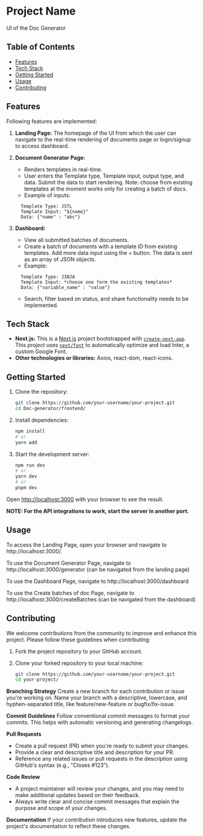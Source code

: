 # Project Name

UI of the Doc Generator

## Table of Contents

- [Features](#features)
- [Tech Stack](#tech-stack)
- [Getting Started](#getting-started)
- [Usage](#usage)
- [Contributing](#contributing)

## Features

Following features are implemented:

1. **Landing Page:** The homepage of the UI from which the user can navigate to the real-time rendering of documents page or login/signup to access dashboard.

2. **Document Generator Page:**
   - Renders templates in real-time.
   - User enters the Template type, Template input, output type, and data. Submit the data to start rendering.
     Note: choose from existing templates at the moment works only for creating a batch of docs.
   - Example of inputs:<br>
   ```
     Template Type: JSTL
     Template Input: "${name}"
     Data: {"name" : "abc"}
   ```
3. **Dashboard:**
   - View all submitted batches of documents.
   - Create a batch of documents with a template ID from existing templates. Add more data input using the + button. The data is sent as an array of JSON objects.
   - Example:<br>
   ```
     Template Type: JINJA
     Template Input: *choose one form the existing templates*
     Data: {"variable_name" : "value"}
   ```
   - Search, filter based on status, and share functionality needs to be implemented.

## Tech Stack

- **Next.js:** This is a [Next.js](https://nextjs.org/) project bootstrapped with [`create-next-app`](https://github.com/vercel/next.js/tree/canary/packages/create-next-app).
  This project uses [`next/font`](https://nextjs.org/docs/basic-features/font-optimization) to automatically optimize and load Inter, a custom Google Font.
- **Other technologies or libraries:** Axios, react-dom, react-icons.

## Getting Started

1. Clone the repository:

   ```bash
   git clone https://github.com/your-username/your-project.git
   cd Doc-generator/frontend/
   ```

2. Install dependencies:

   ```bash
   npm install
   # or
   yarn add
   ```

3. Start the development server:

   ```bash
   npm run dev
   # or
   yarn dev
   # or
   pnpm dev
   ```

Open [http://localhost:3000](http://localhost:3000) with your browser to see the result.

**NOTE: For the API integrations to work, start the server in another port.**

## Usage

To access the Landing Page, open your browser and navigate to http://localhost:3000/.

To use the Document Generator Page, navigate to http://localhost:3000/generator
(can be navigated from the landing page)

To use the Dashboard Page, navigate to http://localhost:3000/dashboard

To use the Create batches of doc Page, navigate to http://localhost:3000/createBatches
(can be navigated from the dashboard)

## Contributing

We welcome contributions from the community to improve and enhance this project. Please follow these guidelines when contributing:

1. Fork the project repository to your GitHub account.

2. Clone your forked repository to your local machine:

   ```bash
   git clone https://github.com/your-username/your-project.git
   cd your-project/
   ```

**Branching Strategy**
Create a new branch for each contribution or issue you're working on. Name your branch with a descriptive, lowercase, and hyphen-separated title, like feature/new-feature or bugfix/fix-issue.

**Commit Guidelines**
Follow conventional commit messages to format your commits. This helps with automatic versioning and generating changelogs.

**Pull Requests**

- Create a pull request (PR) when you're ready to submit your changes.
- Provide a clear and descriptive title and description for your PR.
- Reference any related issues or pull requests in the description using GitHub's syntax (e.g., "Closes #123").

**Code Review**

- A project maintainer will review your changes, and you may need to make additional updates based on their feedback.
- Always write clear and concise commit messages that explain the purpose and scope of your changes.

**Documentation**
If your contribution introduces new features, update the project's documentation to reflect these changes.
